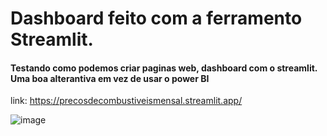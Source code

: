 # Dashboard feito com a ferramento Streamlit.

#### Testando como podemos criar paginas web, dashboard com o streamlit. Uma boa alterantiva em vez de usar o power BI

link: https://precosdecombustiveismensal.streamlit.app/

![image](https://github.com/caioassis-dev/streamlit_dashboard/assets/61170444/d121f4e4-4338-4435-b729-6693ed148464)
